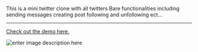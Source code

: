 This is a mini twitter clone with all twitters Bare functionalities including sending messages creating post following and unfollowing ect...

---
[Check out the demo here.](https://www.youtube.com/watch?v=pu-8QkFjuMk)

![enter image description here](https://i.imgur.com/XJA1SPG.jpeg)
